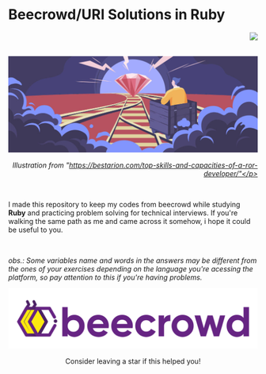 # Beecrowd/URI Solutions in Ruby  

<img align="right" src="https://img.shields.io/badge/Ruby-CC342D?style=for-the-badge&logo=ruby&logoColor=white">  
<br>
<br>

![Ruby Illustration](misc/ruby.jpg)  
*<p align="right">Illustration from "https://bestarion.com/top-skills-and-capacities-of-a-ror-developer/"</p>*  

<br>

I made this repository to keep my codes from beecrowd while studying **Ruby** and practicing problem solving for technical interviews. If you're walking the same path as me and came across it somehow, i hope it could be useful to you.  

<br>

*obs.: Some variables name and words in the answers may be different from the ones of your exercises depending on the language you're acessing the platform, so pay attention to this if you're having problems.*

![beecrowd Logo](misc/header.png) 

<p align="center">Consider leaving a star if this helped you! </p>
